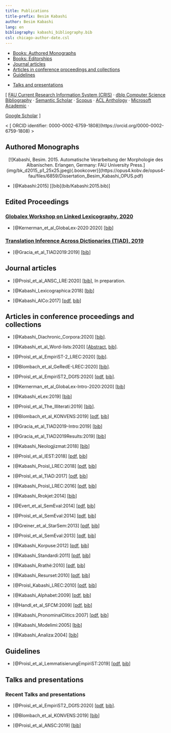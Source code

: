 ```yaml
---
title: Publications
title-prefix: Besim Kabashi
author: Besim Kabashi
lang: en
bibliography: kabashi_bibliography.bib
csl: chicago-author-date.csl
---
```



- [Books: Authored Monographs](#authored-monographs)
- [Books: Editorships](#edited-proceedings)
- [Journal articles](#journal-articles)
- [Articles in conference proceedings and collections](#articles-in-conference-proceedings-and-collections)
- [Guidelines](#guidelines)
<!-- - [Organized Conferences](#organized-conferences) -->
- [Talks and presentations](#talks-and-presentations)

[ [FAU Current Research Information System (CRIS)](https://cris.fau.de/converis/portal/Person/104399870?auxfun=&lang=de_DE) ·
  [dblp Computer Science Bibliography](https://dblp.org/pers/hd/k/Kabashi:Besim) ·
  [Semantic Scholar](https://www.semanticscholar.org/author/Besim-Kabashi/2715062) ·
  [Scopus](https://www.scopus.com/authid/detail.uri?authorId=36608230200) ·
  [ACL Anthology](https://www.aclweb.org/anthology/people/b/besim-kabashi) ·
  [Microsoft Academic](https://academic.microsoft.com/author/1982230417/) ·
<!-- [CiteSeerˣ](https://citeseerx.ist.psu.edu/viewauth/summary?aid=771316) · -->
<!-- [Academia](https://uni-erlangen.academia.edu/BesimKabashi) · -->
<!-- [ResearchGate](https://www.researchgate.net/profile/Besim_Kabashi) · -->
  [Google Scholar](https://scholar.google.com/citations?hl=en&user=8KqEl74AAAAJ) ] 

<div class="cover" align="left">< [ ORCID identifier: 0000-0002-6759-1808](https://orcid.org/0000-0002-6759-1808) ></div>


## Authored Monographs ##

<div class="cover" align="center">[![Kabashi, Besim. 2015. Automatische Verarbeitung der Morphologie des Albanischen. Erlangen, Germany: FAU University Press.](img/bk_d2015_p1_25x25.jpeg){.bookcover}](https://opus4.kobv.de/opus4-fau/files/6859/Dissertation_Besim_Kabashi_OPUS.pdf)</div>

- <div class="book"><div class="bibentry">[@Kabashi:2015] [[bib](bib/Kabashi:2015.bib)]</div>

## Edited Proceedings ##

###  [Globalex Workshop on Linked Lexicography, 2020](https://globalex2020.globalex.link/globalex-workshop-lrec2020-about-globalex-lrec2020/)  ###

- [@Kernerman_et_al_GlobaLex-2020:2020] [[bib](bib/Kernerman_et_al_GlobaLex-2020:2020.bib)]

###  [Translation Inference Across Dictionaries (TIAD), 2019](https://tiad2019.unizar.es/index.html)  ###

- [@Gracia_et_al_TIAD2019:2019] [[bib](bib/Gracia_et_al_TIAD2019:2019.bib)]


## Journal articles ##

- [@Proisl_et_al_ANSC_LRE:2020] [[bib](bib/Proisl_et_al_ANSC_LRE:2020.bib)], In preparation.

- [@Kabashi_Lexicographica:2018] [[bib](bib/Kabashi_Lexicographica:2018.bib)]

- [@Kabashi_AlCo:2017] [[pdf](pdf/Kabashi_2017_AlCo.pdf), [bib](bib/Kabashi_AlCo:2017.bib)]


## Articles in conference proceedings and collections ##

<!-- ### 2020 ## -->

- [@Kabashi_Diachronic_Corpora:2020] [[bib](bib/Kabashi_Diachronic_Corpora:2020.bib)].

- [@Kabashi_et_al_Word-lists:2020]
  [[Abstract](https://easychair.org/smart-program/APCLC2020/2020-02-13.html#talk:140430),
  [bib](bib/Kabashi_et_al_Word-lists:2020.bib)].

- [@Proisl_et_al_EmpiriST-2_LREC:2020] [[bib](bib/Proisl_et_al_EmpiriST-2_LREC:2020.bib)].

- [@Blombach_et_al_GeRedE-LREC:2020] [[bib](bib/Blombach_et_al_GeRedE-LREC:2020.bib)].

- [@Proisl_et_al_EmpiriST2_DGfS:2020] [[pdf](pdf/Proisl_et_al_2020-dgfs.pdf), [bib](bib/Proisl_et_al_EmpiriST2_DGfS:2020.bib)].

- [@Kernerman_et_al_GlobaLex-Intro-2020:2020] [[bib](bib/Kernerman_et_al_GlobaLex-Intro-2020:2020.bib)]

<!-- ### 2019 ## -->

- [@Kabashi_eLex:2019] [[bib](bib/Kabashi_eLex:2019.bib)]

- [@Proisl_et_al_The_Illiterati:2019] [[bib](bib/Proisl_et_al_The_Illiterati:2019.bib)]. 

- [@Blombach_et_al_KONVENS:2019] [[pdf](pdf/Blombach_et_al_2019_reddit_konvens.pdf), [bib](bib/Blombach_et_al_KONVENS2019GerReddit:2019.bib)]

- [@Gracia_et_al_TIAD2019-Intro:2019] [[bib](bib/Gracia_et_al_TIAD2019-Intro:2019.bib)]

- [@Gracia_et_al_TIAD2019Results:2019] [[bib](bib/Gracia_et_al_TIAD2019Results:2019.bib)]

<!-- ### 2018 ## -->

- [@Kabashi_Neologjizmat:2018] [[bib](bib/Kabashi_Neologjizmat:2018.bib)]

<!-- - [@Kabashi_EURALEX:2018] [[pdf](pdf/Kabashi_2018_euralex.pdf), [bib](bib/Kabashi_EURALEX:2018.bib)] -->

- [@Proisl_et_al_IEST:2018] [[pdf](pdf/Proisl_et_al_2018_iest.pdf), [bib](bib/Proisl_et_al_IEST:2018.bib)]

- [@Kabashi_Proisl_LREC:2018] [[pdf](pdf/Kabashi_Proisl_2018_lrec.pdf), [bib](bib/Kabashi_Proisl_LREC:2018.bib)]

<!-- ### 2017 ### -->

- [@Proisl_et_al_TIAD:2017] [[pdf](pdf/Proisl_et_al_2017_tiad.pdf), [bib](bib/Proisl_et_al_TIAD:2017.bib)]

<!-- ### 2016 ### -->

- [@Kabashi_Proisl_LREC:2016] [[pdf](pdf/Kabashi_Proisl_2016_lrec.pdf), [bib](bib/Kabashi_Proisl_LREC:2016.bib)]

<!-- ### 2014 ### -->

- [@Kabashi_Rrokjet:2014] [[bib](bib/Kabashi_Rrokjet:2014.bib)]

- [@Evert_et_al_SemEval:2014] [[pdf](pdf/evert_et_al_2014_semeval.pdf), [bib](bib/Evert_et_al_SemEval:2014.bib)]

- [@Proisl_et_al_SemEval:2014] [[pdf](pdf/Proisl_et_al_2014_semeval.pdf), [bib](bib/Proisl_et_al_SemEval:2014.bib)]

<!-- ### 2013 ### -->

- [@Greiner_et_al_StarSem:2013] [[pdf](pdf/Greiner_et_al_2013_starsem.pdf), [bib](bib/Greiner_et_al_StarSem:2013.bib)]

- [@Proisl_et_al_SemEval:2013] [[pdf](pdf/Proisl_et_al_2013_semeval.pdf), [bib](bib/Proisl_et_al_SemEval:2013.bib)]

<!-- ### 2012 ### -->

- [@Kabashi_Korpuse:2012] [[pdf](pdf/Kabashi_2012_korpuse.pdf), [bib](bib/Kabashi_Korpuse:2012.bib)]

<!-- ### 2011 ### -->

- [@Kabashi_Standardi:2011] [[pdf](pdf/Kabashi_2011_standardi.pdf), [bib](bib/Kabashi_Standardi:2011.bib)]

<!-- ### 2010 ### -->

- [@Kabashi_Rrathë:2010] [[pdf](pdf/Kabashi_2010_camaj.pdf), [bib](bib/Kabashi_Rrathë:2010.bib)]

- [@Kabashi_Resurset:2010] [[pdf](pdf/Kabashi_2009_resurset.pdf), [bib](bib/Kabashi_Resurset:2010.bib)]

- [@Proisl_Kabashi_LREC:2010] [[pdf](pdf/Proisl_Kabashi_2010_lrec.pdf), [bib](bib/Proisl_Kabashi_LREC:2010.bib)]

<!-- ### 2009 ### -->

- [@Kabashi_Alphabet:2009] [[pdf](pdf/Kabashi_2009_alphabet.pdf), [bib](bib/Kabashi_Alphabet:2009.bib)]

- [@Handl_et_al_SFCM:2009] [[pdf](pdf/Handl_et_al_SFCM.pdf), [bib](bib/@Handl_et_al_SFCM:2009.bib)]

<!-- ### 2007 ### -->

- [@Kabashi_PronominalClitics:2007] [[pdf](pdf/Kabashi_2007_clitics.pdf), [bib](bib/Kabashi_PronominalClitics:2007.bib)]

<!-- ### 2005 ### -->

- [@Kabashi_Modelimi:2005] [[bib](bib/Kabashi_Modelimi:2005.bib)]

<!-- ### 2004 ### -->

- [@Kabashi_Analiza:2004] [[bib](bib/Kabashi_Analiza:2004.bib)]


## Guidelines ##

- [@Proisl_et_al_LemmatisierungEmpiriST:2019] [[pdf](pdf/Proisl_et_al_2019_EmpiriST-Lr.pdf), [bib](bib/Proisl_et_al_LemmatisierungEmpiriST:2019.bib)] 


<!-- ## Organized Conferences ## -->

<!-- ###  [KONVENS 2019](https://2019.konvens.org/) ### -->

<!-- - [@Evert_et_al_KONVENS2019ConfOrg] [[bib](bib/Evert_et_al_KONVENS2019ConfOrg.bib)] -->


## Talks and presentations ##

<!-- Kabashi et al. APCLA -->

### Recent Talks and presentations ###

- [@Proisl_et_al_EmpiriST2_DGfS:2020] [[pdf](pdf/Proisl_et_al_2020-dgfs.pdf), [bib](bib/Proisl_et_al_EmpiriST2_DGfS:2020.bib)].

- [@Blombach_et_al_KONVENS:2019] [[bib](bib/Blombach_et_al_KONVENS:2019.bib)]

- [@Proisl_et_al_ANSC:2019] [[bib](bib/Proisl_et_al_ANSC:2019.bib)]

<!-- ### Selected Talks and presentations  ### -->

<!-- … -->
<!-- ILS, Sankt Petersbourg, Russia, 2006, 2016, 2018 -->
<!-- CAS, Tirana, Albania, 2011 (invited talk) -->
<!-- U. of Tirana / AAS, Albania, 2018 (invited talk) -->
<!-- U. of Prizren, R. of Kosovo, 2018 (invited talk) -->
<!-- National Library of the R. of Kosovo, Prishtina, Kosovo, 2018 (invited talk) -->
<!-- IpZeGjA, R. of North Macedonia, 2020 -->
<!-- U. of Prizren, R. of Kosovo, 2020 (invited talk) -->
<!-- … -->


<!-- ## News ## -->
